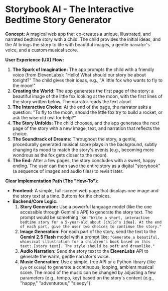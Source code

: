 # Storybook AI - The Interactive Bedtime Story Generator

**Concept:** A magical web app that co-creates a unique, illustrated, and narrated bedtime story with a child. The child provides the initial ideas, and the AI brings the story to life with beautiful images, a gentle narrator's voice, and a custom musical score.

**User Experience (UX) Flow:**

1.  **The Spark of Imagination:** The app prompts the child with a friendly voice (from ElevenLabs): "Hello! What should our story be about tonight?" The child gives their ideas, e.g., "A little fox who wants to fly to the moon!"
2.  **Creating the World:** The app generates the first page of the story: a beautiful image of the little fox looking at the moon, with the first lines of the story written below. The narrator reads the text aloud.
3.  **The Interactive Choice:** At the end of the page, the narrator asks a question: "To fly to the moon, should the little fox try to build a rocket, or ask the wise old owl for help?"
4.  **The Story Unfolds:** The child chooses, and the app generates the next page of the story with a new image, text, and narration that reflects the choice.
5.  **The Soundtrack of Dreams:** Throughout the story, a gentle, procedurally generated musical score plays in the background, subtly changing its mood to match the story's events (e.g., becoming more wondrous as the fox gets closer to the moon).
6.  **The End:** After a few pages, the story concludes with a sweet, happy ending. The user can then save the entire story as a digital "storybook" (a sequence of images and audio files) to revisit later.

**Clear Implementation Path (The "How-To"):**

*   **Frontend:** A simple, full-screen web page that displays one image and the story text at a time. Buttons for the choices.
*   **Backend/Core Logic:**
    1.  **Story Generation:** Use a powerful language model (like the one accessible through Gemini's API) to generate the story text. The prompt would be something like: `"Write a short, interactive bedtime story for a 5-year-old about [child's idea]. At the end of each part, give the user two choices to continue the story."`
    2.  **Image Generation:** For each part of the story, send the text to the **Gemini 2.5 Flash** model with a prompt like: `"Generate a beautiful, whimsical illustration for a children's book based on this text: [story text]. The style should be soft and dreamlike."`
    3.  **Audio Narration:** Send the story text to the **ElevenLabs** API to generate the warm, gentle narrator's voice.
    4.  **Music Generation:** Use a simple, free API or a Python library (like `pyo` or `scamp`) to generate a continuous, looping, ambient musical score. The mood of the music can be changed by adjusting a few parameters (e.g., tempo, key) based on the story's content (e.g., "happy," "adventurous," "sleepy").